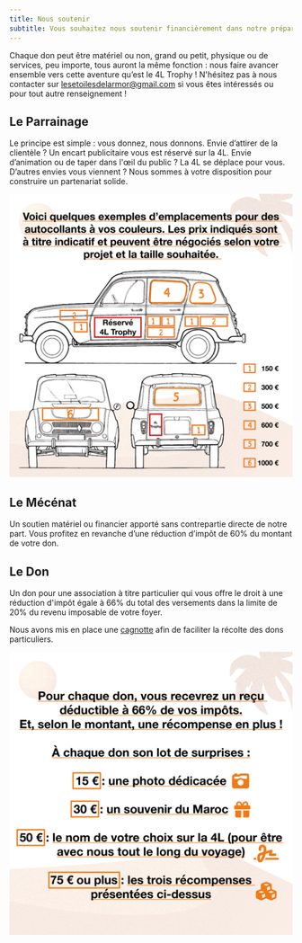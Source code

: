 ```yaml
---
title: Nous soutenir
subtitle: Vous souhaitez nous soutenir financièrement dans notre préparation du 4L Trophy ? Apporter une aide financière ou matérielle dans le cadre de notre collecte de dons et de matériels au profit d'Enfants du Désert ou de la Croix-Rouge française ? Voici ce que vous devez savoir !
---
```


Chaque don peut être matériel ou non, grand ou petit, physique ou de services, peu importe, tous auront la même fonction : nous faire avancer ensemble vers cette aventure qu’est le 4L Trophy ! N'hésitez pas à nous contacter sur lesetoilesdelarmor@gmail.com si vous êtes intéressés ou pour tout autre renseignement !

## Le Parrainage
Le principe est simple : vous donnez, nous donnons. Envie d’attirer de la clientèle ? Un encart publicitaire vous est réservé sur la 4L. Envie d’animation ou de taper dans l'œil du public ? La 4L se déplace pour vous. D’autres envies vous viennent ? Nous sommes à votre disposition pour construire un partenariat solide.

![](emplacements.png)

## Le Mécénat
Un soutien matériel ou financier apporté sans contrepartie directe de notre part. Vous profitez en revanche d’une réduction d’impôt de 60% du montant de votre don.

## Le Don
Un don pour une association à titre particulier qui vous offre le droit à une réduction d'impôt égale à 66% du total des versements dans la limite de 20% du revenu imposable de votre foyer.

Nous avons mis en place une [cagnotte](https://lydia-app.com/pots?id=27778-4l-trophy-2025-332) afin de faciliter la récolte des dons particuliers.

![](particuliers.png)

